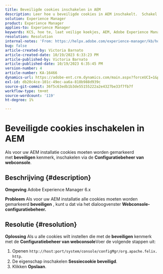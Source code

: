 ```yaml
---
title: Beveiligde cookies inschakelen in AEM
description: Leer hoe u beveiligde cookies in AEM inschakelt.  Schakel deze optie in via de configuratiemanager van de webconsole.
solution: Experience Manager
product: Experience Manager
applies-to: Experience Manager
keywords: KCS, hoe te, laat veilige koekjes, AEM, Adobe Experience Manager, 6.x toe
resolution: Resolution
internal-notes: 'From: https://helpx.adobe.com/experience-manager/kb/how-to-enable-secure-cookies-in-AEM.html'
bug: false
article-created-by: Victoria Barnato
article-created-date: 10/19/2023 6:33:23 PM
article-published-by: Victoria Barnato
article-published-date: 10/19/2023 6:35:45 PM
version-number: 4
article-number: KA-16466
dynamics-url: https://adobe-ent.crm.dynamics.com/main.aspx?forceUCI=1&pagetype=entityrecord&etn=knowledgearticle&id=c8a038fb-ad6e-ee11-8df0-6045bd006793
exl-id: db20c4ce-101c-49ec-aa6a-818b988d939c
source-git-commit: 36f5c63edb1b3de55155222a2e4327be33f7fb7f
workflow-type: tm+mt
source-wordcount: '119'
ht-degree: 1%

---
```


# Beveiligde cookies inschakelen in AEM


Als voor uw AEM installatie cookies moeten worden gemarkeerd met <b>beveiligen</b> kenmerk, inschakelen via de <b>Configuratiebeheer van webconsole</b>.

## Beschrijving {#description}


<b>Omgeving</b>
Adobe Experience Manager 6.x

<b>Probleem</b>
Als voor uw AEM installatie alle cookies moeten worden gemarkeerd <b>beveiligen</b> , kunt u dat via het dialoogvenster <b>Webconsole-configuratiebeheer.</b>


## Resolutie {#resolution}


<b>Oplossing</b>
Als u alle cookies wilt instellen die met de <b>beveiligen</b> kenmerk met de <b>Configuratiebeheer van webconsole</b>Voer de volgende stappen uit:

1. Openen `http://host:port/system/console/configMgr/org.apache.felix.http`.
2. De eigenschap inschakelen <b>Sessiecookie beveiligd</b>.
3. Klikken <b>Opslaan</b>.
